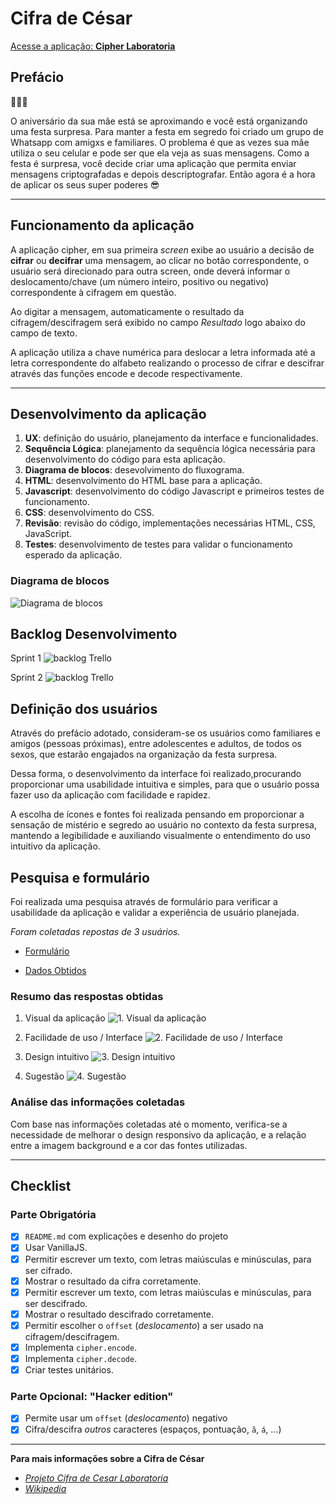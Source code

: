 # Cifra de César

[Acesse a aplicação: **Cipher Laboratoria**](https://hlays.github.io/caesar-cipher/src/index.html)

## Prefácio
:balloon::balloon::balloon:

O aniversário da sua mãe está se aproximando e você está organizando uma festa
surpresa. Para manter a festa em segredo foi criado um grupo de Whatsapp com
amigxs e familiares. O problema é que as vezes sua mãe utiliza o seu celular
e pode ser que ela veja as suas mensagens. Como a festa é surpresa, você
decide criar uma aplicação que permita enviar mensagens criptografadas e depois
descriptografar. Então agora é a hora de aplicar os seus super poderes 😎

---

## Funcionamento da aplicação

A aplicação cipher, em sua primeira *screen* exibe ao usuário a decisão de **cifrar** ou **decifrar** uma mensagem, ao clicar no botão correspondente, o usuário será direcionado para outra screen, onde deverá informar o deslocamento/chave (um número inteiro, positivo ou negativo) correspondente à cifragem em questão. 

Ao digitar a mensagem, automaticamente o resultado da cifragem/descifragem será exibido no campo *Resultado* logo abaixo do campo de texto.

A aplicação utiliza a chave numérica para deslocar a letra informada até a letra correspondente do alfabeto realizando o processo de cifrar e descifrar através das funções encode e decode respectivamente.

---

## Desenvolvimento da aplicação
1. **UX**: definição do usuário, planejamento da interface e funcionalidades.
2. **Sequência Lógica**: planejamento da sequência lógica necessária para desenvolvimento do código para esta aplicação.
3. **Diagrama de blocos**: desevolvimento do fluxograma.
4. **HTML**: desenvolvimento do HTML base para a aplicação.
5. **Javascript**: desenvolvimento do código Javascript e primeiros testes de funcionamento.
6. **CSS**: desenvolvimento do CSS.
7. **Revisão**: revisão do código, implementações necessárias HTML, CSS, JavaScript.
8. **Testes**: desenvolvimento de testes para validar o funcionamento esperado da aplicação.

### Diagrama de blocos
![Diagrama de blocos](src/img/diagrama-de-blocos.png)

## Backlog Desenvolvimento

Sprint 1
![backlog Trello](backlog-sprint1.png)

Sprint 2
![backlog Trello](backlog-sprint2.png)


## Definição dos usuários
Através do prefácio adotado, consideram-se os usuários como familiares e amigos (pessoas próximas), entre adolescentes e adultos, de todos os sexos, que estarão engajados na organização da festa surpresa.

Dessa forma, o desenvolvimento da interface foi realizado,procurando proporcionar uma usabilidade intuitiva e simples, para que o usuário possa fazer uso da aplicação com facilidade e rapidez.

A escolha de ícones e fontes foi realizada pensando em proporcionar a sensação de mistério e segredo ao usuário no contexto da festa surpresa, mantendo a legibilidade e auxiliando visualmente o entendimento do uso intuitivo da aplicação.

## Pesquisa e formulário
Foi realizada uma pesquisa através de formulário para verificar a usabilidade da aplicação e validar a experiência de usuário planejada.

*Foram coletadas repostas de 3 usuários.*

* [Formulário](https://goo.gl/forms/ExNJc5uvLzWo8y3E2)

* [Dados Obtidos](https://docs.google.com/spreadsheets/d/13LXJI_NV1p7XbUNtWGDBg_HUw3B8PYSlZwnZsiOUXfA/edit?usp=sharing)

### Resumo das respostas obtidas
1. Visual da aplicação
![1. Visual da aplicação](pesquisa/img/1-visual.png)

2. Facilidade de uso / Interface
![2. Facilidade de uso / Interface](pesquisa/img/2-facilidade-de-uso.png)

3. Design intuitivo
![3. Design intuitivo](pesquisa/img/3-intuitivo.png)

4. Sugestão
![4. Sugestão](pesquisa/img/4-sugestao.png)

### Análise das informações coletadas
Com base nas informações coletadas até o momento, verifica-se a necessidade de melhorar o design responsivo da aplicação, e a relação entre a imagem background e a cor das fontes utilizadas.

---

## Checklist

### Parte Obrigatória

* [x] `README.md` com explicações e desenho do projeto
* [x] Usar VanillaJS.
* [x] Permitir escrever um texto, com letras maiúsculas e minúsculas, para ser cifrado.
* [x] Mostrar o resultado da cifra corretamente.
* [x] Permitir escrever um texto, com letras maiúsculas e minúsculas, para ser descifrado.
* [x] Mostrar o resultado descifrado corretamente.
* [x] Permitir escolher o `offset` (_deslocamento_) a ser usado na cifragem/descifragem.
* [x] Implementa `cipher.encode`.
* [x] Implementa `cipher.decode`.
* [x] Criar testes unitários.

### Parte Opcional: "Hacker edition"

* [x] Permite usar um `offset` (_deslocamento_) negativo
* [x] Cifra/descifra _outros_ caracteres (espaços, pontuação, `ã`, `á`, ...)

---
**Para mais informações sobre a Cifra de César**

* *[Projeto Cifra de Cesar Laboratoria](https://github.com/rafaelbcerri/caesar-cipher)*
* *[Wikipedia](https://pt.wikipedia.org/wiki/Cifra_de_C%C3%A9sar)*
